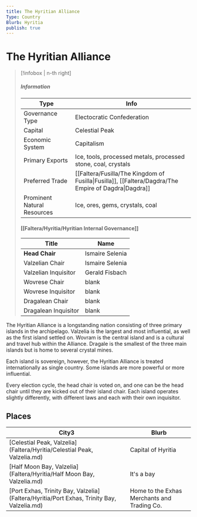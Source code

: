 ```yaml
---
title: The Hyritian Alliance
Type: Country
Blurb: Hyritia
publish: true
---
```


# The Hyritian Alliance
> [!infobox | n-th right]
> ##### Information
> | Type |  Info |
> | ---- | ---- |
> | Governance Type | Electocratic Confederation |
> | Capital | Celestial Peak |
> | Economic System | Capitalism | 
> | Primary Exports | Ice, tools, processed metals, processed stone, coal, crystals |
> | Preferred Trade | [[Faltera/Fusilla/The Kingdom of Fusilla\|Fusilla]], [[Faltera/Dagdra/The Empire of Dagdra\|Dagdra]] | 
> | Prominent Natural Resources | Ice, ores, gems, crystals, coal |
> #### [[Faltera/Hyritia/Hyritian Internal Governance]]
> | Title | Name |
> | ---- | ---- |
> | **Head Chair** | Ismaire Selenia |
> | Valzelian Chair | Ismaire Selenia |
> | Valzelian Inquisitor | Gerald Fisbach |
> | Wovrese Chair| blank |
> | Wovrese Inquisitor | blank |
> | Dragalean Chair | blank | 
> | Dragalean Inquisitor | blank |

The Hyritian Alliance is a longstanding nation consisting of three primary islands in the archipelago. Valzelia is the largest and most influential, as well as the first island settled on. Wovram is the central island and is a cultural and travel hub within the Alliance. Dragale is the smallest of the three main islands but is home to several crystal mines.

Each island is sovereign, however, the Hyritian Alliance is treated internationally as single country. Some islands are more powerful or more influential. 

Every election cycle, the head chair is voted on, and one can be the head chair until they are kicked out of their island chair. Each island operates slightly differently, with different laws and each with their own inquisitor. 

## Places
|City3|Blurb|
|---|---|
|[Celestial Peak, Valzelia](Faltera/Hyritia/Celestial Peak, Valzelia.md)|Capital of Hyritia|
|[Half Moon Bay, Valzelia](Faltera/Hyritia/Half Moon Bay, Valzelia.md)|It's a bay|
|[Port Exhas, Trinity Bay, Valzelia](Faltera/Hyritia/Port Exhas, Trinity Bay, Valzelia.md)|Home to the Exhas Merchants and Trading Co.|
